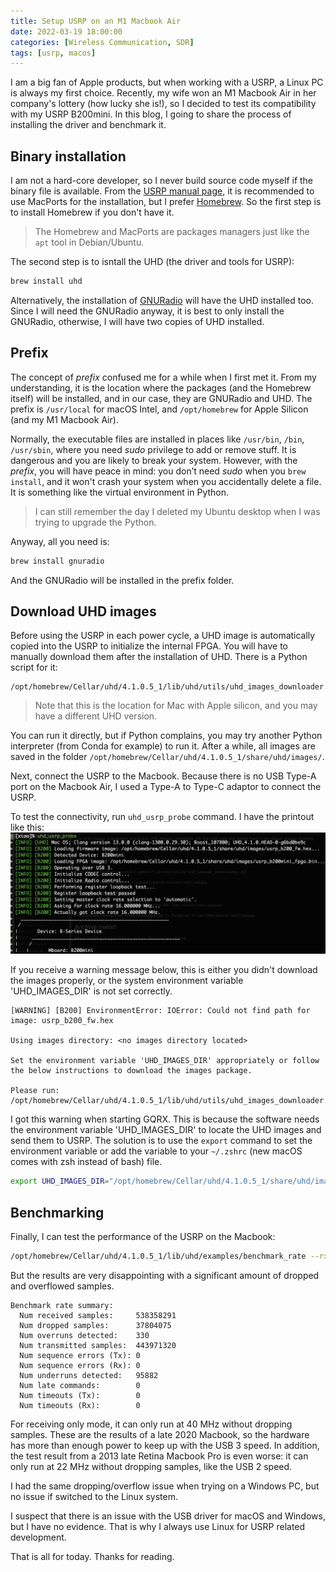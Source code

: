 ```yaml
---
title: Setup USRP on an M1 Macbook Air
date: 2022-03-19 18:00:00
categories: [Wireless Communication, SDR]
tags: [usrp, macos]
---
```


I am a big fan of Apple products, but when working with a USRP, a Linux PC is always my first choice.
Recently, my wife won an M1 Macbook Air in her company's lottery (how lucky she is!), so I decided to test its compatibility with my USRP B200mini.
In this blog, I going to share the process of installing the driver and benchmark it.

## Binary installation

I am not a hard-core developer, so I never build source code myself if the binary file is available.
From the [USRP manual page](https://files.ettus.com/manual/page_install.html#install_osx), it is recommended to use MacPorts for the installation, but I prefer [Homebrew](https://brew.sh).
So the first step is to install Homebrew if you don't have it.

>The Homebrew and MacPorts are packages managers just like the `apt` tool in Debian/Ubuntu.

The second step is to isntall the UHD (the driver and tools for USRP):

```bash
brew install uhd
```

Alternatively, the installation of [GNURadio](https://www.gnuradio.org) will have the UHD installed too.
Since I will need the GNURadio anyway, it is best to only install the GNURadio, otherwise, I will have two copies of UHD installed.

## Prefix

The concept of *prefix* confused me for a while when I first met it.
From my understanding, it is the location where the packages (and the Homebrew itself) will be installed, and in our case, they are GNURadio and UHD.
The prefix is `/usr/local` for macOS Intel, and `/opt/homebrew` for Apple Silicon (and my M1 Macbook Air).

Normally, the executable files are installed in places like `/usr/bin`, `/bin`, `/usr/sbin`, where you need *sudo* privilege to add or remove stuff.
It is dangerous and you are likely to break your system.
However, with the *prefix*, you will have peace in mind: you don’t need *sudo* when you `brew install`, and it won't crash your system when you accidentally delete a file.
It is something like the virtual environment in Python.
> I can still remember the day I deleted my Ubuntu desktop when I was trying to upgrade the Python.

Anyway, all you need is:

```bash
brew install gnuradio
```

And the GNURadio will be installed in the prefix folder.

## Download UHD images

Before using the USRP in each power cycle, a UHD image is automatically copied into the USRP to initialize the internal FPGA.
You will have to manually download them after the installation of UHD.
There is a Python script for it:

```text
/opt/homebrew/Cellar/uhd/4.1.0.5_1/lib/uhd/utils/uhd_images_downloader.py
```

>Note that this is the location for Mac with Apple silicon, and you may have a different UHD version.

You can run it directly, but if Python complains, you may try another Python interpreter (from Conda for example) to run it.
After a while, all images are saved in the folder `/opt/homebrew/Cellar/uhd/4.1.0.5_1/share/uhd/images/`.

Next, connect the USRP to the Macbook. Because there is no USB Type-A port on the Macbook Air, I used a Type-A to Type-C adaptor to connect the USRP.

To test the connectivity, run `uhd_usrp_probe` command. I have the printout like this:
![uhd_usrp_probe](/assets/img/posts/uhd_usrp_probe.png)

If you receive a warning message below, this is either you didn't download the images properly, or the system environment variable 'UHD_IMAGES_DIR' is not set correctly.

```text
[WARNING] [B200] EnvironmentError: IOError: Could not find path for image: usrp_b200_fw.hex

Using images directory: <no images directory located>

Set the environment variable 'UHD_IMAGES_DIR' appropriately or follow the below instructions to download the images package.

Please run:
/opt/homebrew/Cellar/uhd/4.1.0.5_1/lib/uhd/utils/uhd_images_downloader.py
```

I got this warning when starting GQRX.
This is because the software needs the environment variable 'UHD_IMAGES_DIR' to locate the UHD images and send them to USRP.
The solution is to use the `export` command to set the environment variable or add the variable to your `~/.zshrc` (new macOS comes with zsh instead of bash) file.

```bash
export UHD_IMAGES_DIR="/opt/homebrew/Cellar/uhd/4.1.0.5_1/share/uhd/images/"
```

## Benchmarking

Finally, I can test the performance of the USRP on the Macbook:

```bash
/opt/homebrew/Cellar/uhd/4.1.0.5_1/lib/uhd/examples/benchmark_rate --rx_rate 56e6 --tx_rate 56e6
```

But the results are very disappointing with a significant amount of dropped and overflowed samples.

```text
Benchmark rate summary:
  Num received samples:     538358291
  Num dropped samples:      37804075
  Num overruns detected:    330
  Num transmitted samples:  443971320
  Num sequence errors (Tx): 0
  Num sequence errors (Rx): 0
  Num underruns detected:   95882
  Num late commands:        0
  Num timeouts (Tx):        0
  Num timeouts (Rx):        0
```

For receiving only mode, it can only run at 40 MHz without dropping samples.
These are the results of a late 2020 Macbook, so the hardware has more than enough power to keep up with the USB 3 speed.
In addition, the test result from a 2013 late Retina Macbook Pro is even worse: it can only run at 22 MHz without dropping samples, like the USB 2 speed.

I had the same dropping/overflow issue when trying on a Windows PC, but no issue if switched to the Linux system.

I suspect that there is an issue with the USB driver for macOS and Windows, but I have no evidence.
That is why I always use Linux for USRP related development.

That is all for today.
Thanks for reading.
